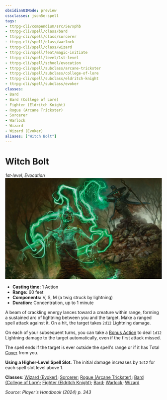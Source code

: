 ```yaml
---
obsidianUIMode: preview
cssclasses: json5e-spell
tags:
- ttrpg-cli/compendium/src/5e/xphb
- ttrpg-cli/spell/class/bard
- ttrpg-cli/spell/class/sorcerer
- ttrpg-cli/spell/class/warlock
- ttrpg-cli/spell/class/wizard
- ttrpg-cli/spell/feat/magic-initiate
- ttrpg-cli/spell/level/1st-level
- ttrpg-cli/spell/school/evocation
- ttrpg-cli/spell/subclass/arcane-trickster
- ttrpg-cli/spell/subclass/college-of-lore
- ttrpg-cli/spell/subclass/eldritch-knight
- ttrpg-cli/spell/subclass/evoker
classes:
- Bard
- Bard (College of Lore)
- Fighter (Eldritch Knight)
- Rogue (Arcane Trickster)
- Sorcerer
- Warlock
- Wizard
- Wizard (Evoker)
aliases: ["Witch Bolt"]
---
```

# Witch Bolt
*1st-level, Evocation*  
![](3-Mechanics/CLI/spells/img/witch-bolt.webp#right)

- **Casting time:** 1 Action
- **Range:** 60 feet
- **Components:** V, S, M (a twig struck by lightning)
- **Duration:** Concentration, up to 1 minute

A beam of crackling energy lances toward a creature within range, forming a sustained arc of lightning between you and the target. Make a ranged spell attack against it. On a hit, the target takes `2d12` Lightning damage.

On each of your subsequent turns, you can take a [Bonus Action](3-Mechanics/CLI/rules/variant-rules/bonus-action-xphb.md) to deal `1d12` Lightning damage to the target automatically, even if the first attack missed.

The spell ends if the target is ever outside the spell's range or if it has Total [Cover](3-Mechanics/CLI/rules/variant-rules/cover-xphb.md) from you.

**Using a Higher-Level Spell Slot.** The initial damage increases by `1d12` for each spell slot level above 1.

**Classes**: [Wizard (Evoker)](3-Mechanics/CLI/lists/list-spells-classes-wizard-xphb-evoker-xphb.md "subclass=XPHB;class=XPHB"); [Sorcerer](3-Mechanics/CLI/lists/list-spells-classes-sorcerer.md); [Rogue (Arcane Trickster)](3-Mechanics/CLI/lists/list-spells-classes-rogue-xphb-arcane-trickster-xphb.md "subclass=XPHB;class=XPHB"); [Bard (College of Lore)](3-Mechanics/CLI/lists/list-spells-classes-bard-xphb-college-of-lore-xphb.md "subclass=XPHB;class=XPHB"); [Fighter (Eldritch Knight)](3-Mechanics/CLI/lists/list-spells-classes-fighter-xphb-eldritch-knight-xphb.md "subclass=XPHB;class=XPHB"); [Bard](3-Mechanics/CLI/lists/list-spells-classes-bard.md); [Warlock](3-Mechanics/CLI/lists/list-spells-classes-warlock.md); [Wizard](3-Mechanics/CLI/lists/list-spells-classes-wizard.md)

*Source: Player's Handbook (2024) p. 343*